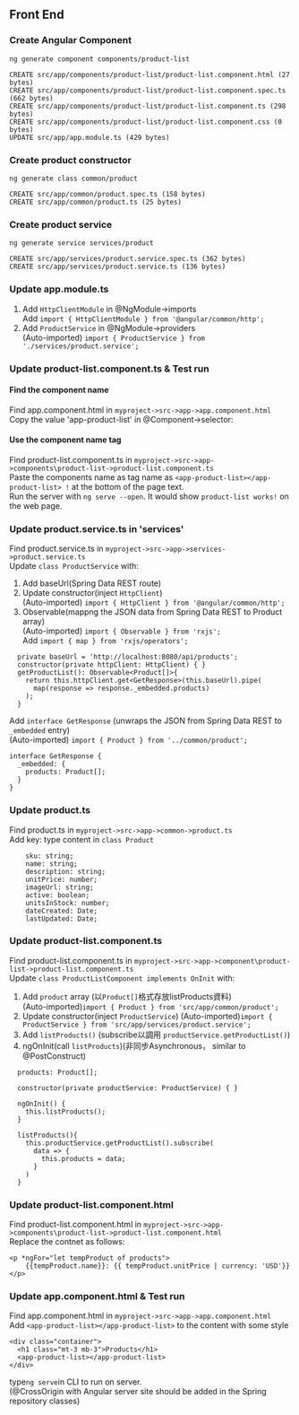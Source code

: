 ## Front End
### Create Angular Component
```ng generate component components/product-list```
```
CREATE src/app/components/product-list/product-list.component.html (27 bytes)
CREATE src/app/components/product-list/product-list.component.spec.ts (662 bytes)
CREATE src/app/components/product-list/product-list.component.ts (298 bytes)
CREATE src/app/components/product-list/product-list.component.css (0 bytes)
UPDATE src/app/app.module.ts (429 bytes)
```
### Create product constructor
```ng generate class common/product```
```
CREATE src/app/common/product.spec.ts (158 bytes)
CREATE src/app/common/product.ts (25 bytes)
```
### Create product service
```ng generate service services/product```
```
CREATE src/app/services/product.service.spec.ts (362 bytes)
CREATE src/app/services/product.service.ts (136 bytes)
```

### Update app.module.ts
1. Add `HttpClientModule` in @NgModule->imports </br>
  Add `import { HttpClientModule } from '@angular/common/http';`</br>
2. Add `ProductService` in @NgModule->providers </br>
  (Auto-imported) `import { ProductService } from './services/product.service';`

### Update product-list.component.ts & Test run
#### Find the component name
Find app.component.html in ```myproject->src->app->app.component.html```</br>
Copy the value 'app-product-list' in @Component->selector: </br>
#### Use the component name tag
Find product-list.component.ts in ```myproject->src->app->components\product-list->product-list.component.ts```</br>
Paste the components name as tag name as ```<app-product-list></app-product-list> !``` at the bottom of the page text.</br>
Run the server with ```ng serve --open```. It would show ```product-list works!``` on the web page.

### Update product.service.ts in 'services'
Find product.service.ts in ```myproject->src->app->services->product.service.ts```</br>
Update `class ProductService` with:</br>
1. Add baseUrl(Spring Data REST route)</br>
2. Update constructor(inject `HttpClient`)</br>
  (Auto-imported) `import { HttpClient } from '@angular/common/http';`</br>
3. Observable(mappng the JSON data from Spring Data REST to Product array)</br>
  (Auto-imported) `import { Observable } from 'rxjs';`</br>
  Add `import { map } from 'rxjs/operators';`</br>
```
  private baseUrl = 'http://localhost:8080/api/products';
  constructor(private httpClient: HttpClient) { }
  getProductList(): Observable<Product[]>{
    return this.httpClient.get<GetResponse>(this.baseUrl).pipe(
      map(response => response._embedded.products)
    );
  }
```
Add `interface GetResponse` (unwraps the JSON from Spring Data REST to `_embedded` entry)</br>
  (Auto-imported) `import { Product } from '../common/product';`</br>
```
interface GetResponse {
  _embedded: {
    products: Product[];
  }
}
```

### Update product.ts
Find product.ts in ```myproject->src->app->common->product.ts```</br>
Add key: type content in `class Product`</br>
```
    sku: string;
    name: string;
    description: string;
    unitPrice: number;
    imageUrl: string;
    active: boolean;
    unitsInStock: number;
    dateCreated: Date;
    lastUpdated: Date;
```

### Update product-list.component.ts
Find product-list.component.ts in ```myproject->src->app->component\product-list->product-list.component.ts```</br>
Update `class ProductListComponent implements OnInit` with:</br>
1. Add `product` array (以`Product[]`格式存放listProducts資料)</br>
  (Auto-imported)`import { Product } from 'src/app/common/product';`</br>
2. Update constructor(inject `ProductService`)
  (Auto-imported)`import { ProductService } from 'src/app/services/product.service';`</br>
3. Add `listProducts()` (subscribe以調用 `productService.getProductList()`)</br>
4. ngOnInit(call `listProducts`)(非同步Asynchronous， similar to @PostConstruct)</br>
```
  products: Product[];

  constructor(private productService: ProductService) { }

  ngOnInit() {
    this.listProducts();
  }

  listProducts(){
    this.productService.getProductList().subscribe(
      data => {
        this.products = data;
      }
    )
  }
```

### Update product-list.component.html
Find product-list.component.html in ```myproject->src->app->components\product-list->product-list.component.html```</br>
Replace the contnet as follows:</br>
```
<p *ngFor="let tempProduct of products">
    {{tempProduct.name}}: {{ tempProduct.unitPrice | currency: 'USD'}}
</p>
```

### Update app.component.html & Test run
Find app.component.html in ```myproject->src->app->app.component.html```</br>
Add `<app-product-list></app-product-list>` to the content with some style</br>
```
<div class="container">
  <h1 class="mt-3 mb-3">Products</h1>
  <app-product-list></app-product-list>
</div>
```
type```ng serve```in CLI to run on server.</br>
(@CrossOrigin with Angular server site should be added in the Spring repository classes)
